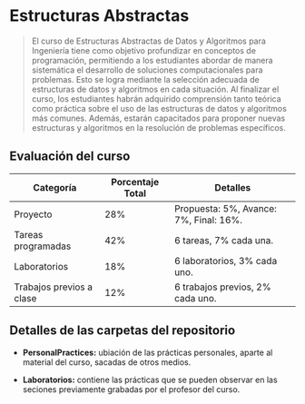 # Estructuras Abstractas

> El curso de Estructuras Abstractas de Datos y Algoritmos para Ingeniería tiene como objetivo profundizar en conceptos de programación, permitiendo a los estudiantes abordar de manera sistemática el desarrollo de soluciones computacionales para problemas. Esto se logra mediante la selección adecuada de estructuras de datos y algoritmos en cada situación. Al finalizar el curso, los estudiantes habrán adquirido comprensión tanto teórica como práctica sobre el uso de las estructuras de datos y algoritmos más comunes. Además, estarán capacitados para proponer nuevas estructuras y algoritmos en la resolución de problemas específicos.



## Evaluación del curso


| Categoría                   | Porcentaje Total | Detalles                                      |
|-----------------------------|------------------|-----------------------------------------------|
| Proyecto                    | 28%              | Propuesta: 5%, Avance: 7%, Final: 16%.        |
| Tareas programadas          | 42%              | 6 tareas, 7% cada una.                        |
| Laboratorios                | 18%              | 6 laboratorios, 3% cada uno.                  |
| Trabajos previos a clase    | 12%              | 6 trabajos previos, 2% cada uno.              |

## Detalles de las carpetas del repositorio

* **PersonalPractices:** ubiación de las prácticas personales, aparte al material del curso, sacadas de otros medios.

* **Laboratorios:** contiene las prácticas que se pueden observar en las seciones previamente grabadas por el profesor del curso. 